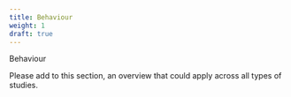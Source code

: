 ```yaml
---
title: Behaviour
weight: 1
draft: true
---
```



Behaviour

Please add to this section, an overview that could apply across all types of studies.
   

